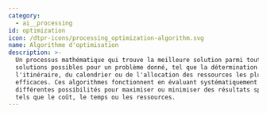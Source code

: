 ```yaml
---
category:
  - ai__processing
id: optimization
icon: /dtpr-icons/processing_optimization-algorithm.svg
name: Algorithme d'optimisation
description: >-
  Un processus mathématique qui trouve la meilleure solution parmi toutes les
  solutions possibles pour un problème donné, tel que la détermination de
  l'itinéraire, du calendrier ou de l'allocation des ressources les plus
  efficaces. Ces algorithmes fonctionnent en évaluant systématiquement
  différentes possibilités pour maximiser ou minimiser des résultats spécifiques
  tels que le coût, le temps ou les ressources.
---
```


